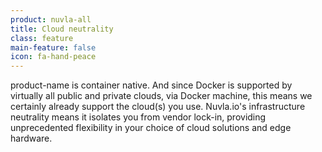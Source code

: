 ```yaml
---
product: nuvla-all
title: Cloud neutrality
class: feature
main-feature: false
icon: fa-hand-peace
---
```


product-name is container native. And since Docker is supported by virtually all public and private clouds, via Docker machine, this means we certainly already support the cloud(s) you use. Nuvla.io's infrastructure neutrality means it isolates you from vendor lock-in, providing unprecedented flexibility in your choice of cloud solutions and edge hardware.
